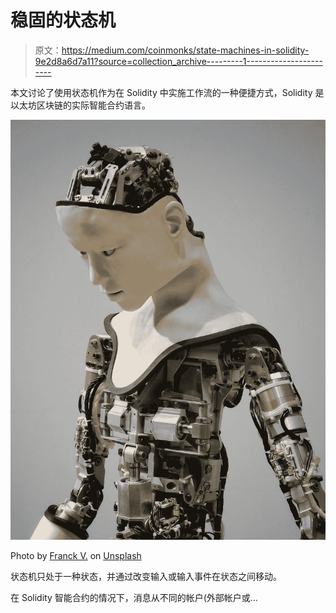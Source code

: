# 稳固的状态机

> 原文：<https://medium.com/coinmonks/state-machines-in-solidity-9e2d8a6d7a11?source=collection_archive---------1----------------------->

本文讨论了使用状态机作为在 Solidity 中实施工作流的一种便捷方式，Solidity 是以太坊区块链的实际智能合约语言。

![](img/3ad92b7a852146c6d4c89d5f6075dd66.png)

Photo by [Franck V.](https://unsplash.com/@franckinjapan?utm_source=medium&utm_medium=referral) on [Unsplash](https://unsplash.com?utm_source=medium&utm_medium=referral)

状态机只处于一种状态，并通过改变输入或输入事件在状态之间移动。

在 Solidity 智能合约的情况下，消息从不同的帐户(外部帐户或…